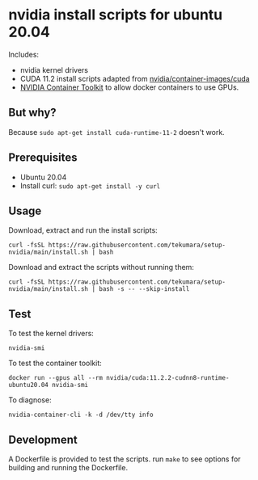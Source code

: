 # nvidia install scripts for ubuntu 20.04

Includes:

- nvidia kernel drivers
- CUDA 11.2 install scripts adapted from [nvidia/container-images/cuda](https://gitlab.com/nvidia/container-images/cuda)
- [NVIDIA Container Toolkit](https://docs.nvidia.com/datacenter/cloud-native/container-toolkit/overview.html) to allow docker containers to use GPUs.

## But why?

Because `sudo apt-get install cuda-runtime-11-2` doesn't work.

## Prerequisites

- Ubuntu 20.04
- Install curl: `sudo apt-get install -y curl`

## Usage

Download, extract and run the install scripts:

```
curl -fsSL https://raw.githubusercontent.com/tekumara/setup-nvidia/main/install.sh | bash
```

Download and extract the scripts without running them:

```
curl -fsSL https://raw.githubusercontent.com/tekumara/setup-nvidia/main/install.sh | bash -s -- --skip-install
```

## Test

To test the kernel drivers:

```
nvidia-smi
```

To test the container toolkit:

```
docker run --gpus all --rm nvidia/cuda:11.2.2-cudnn8-runtime-ubuntu20.04 nvidia-smi
```

To diagnose:

```
nvidia-container-cli -k -d /dev/tty info
```

## Development

A Dockerfile is provided to test the scripts. run `make` to see options for building and running the Dockerfile.
